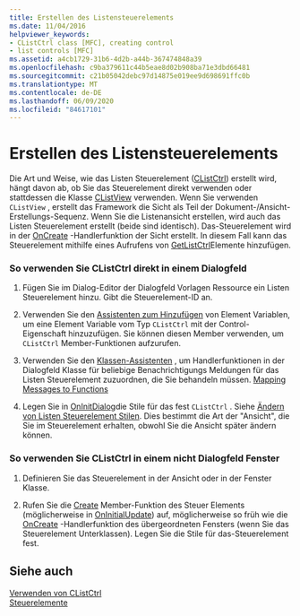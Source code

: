 ```yaml
---
title: Erstellen des Listensteuerelements
ms.date: 11/04/2016
helpviewer_keywords:
- CListCtrl class [MFC], creating control
- list controls [MFC]
ms.assetid: a4cb1729-31b6-4d2b-a44b-367474848a39
ms.openlocfilehash: c9ba379611c44b5eae8d02b908ba71e3dbd66481
ms.sourcegitcommit: c21b05042debc97d14875e019ee9d698691ffc0b
ms.translationtype: MT
ms.contentlocale: de-DE
ms.lasthandoff: 06/09/2020
ms.locfileid: "84617101"
---
```

# <a name="creating-the-list-control"></a>Erstellen des Listensteuerelements

Die Art und Weise, wie das Listen Steuerelement ([CListCtrl](reference/clistctrl-class.md)) erstellt wird, hängt davon ab, ob Sie das Steuerelement direkt verwenden oder stattdessen die Klasse [CListView](reference/clistview-class.md) verwenden. Wenn Sie verwenden `CListView` , erstellt das Framework die Sicht als Teil der Dokument-/Ansicht-Erstellungs-Sequenz. Wenn Sie die Listenansicht erstellen, wird auch das Listen Steuerelement erstellt (beide sind identisch). Das-Steuerelement wird in der [OnCreate](reference/cwnd-class.md#oncreate) -Handlerfunktion der Sicht erstellt. In diesem Fall kann das Steuerelement mithilfe eines Aufrufens von [GetListCtrl](reference/clistview-class.md#getlistctrl)Elemente hinzufügen.

### <a name="to-use-clistctrl-directly-in-a-dialog-box"></a>So verwenden Sie CListCtrl direkt in einem Dialogfeld

1. Fügen Sie im Dialog-Editor der Dialogfeld Vorlagen Ressource ein Listen Steuerelement hinzu. Gibt die Steuerelement-ID an.

1. Verwenden Sie den [Assistenten zum Hinzufügen](../ide/adding-a-member-variable-visual-cpp.md) von Element Variablen, um eine Element Variable vom Typ `CListCtrl` mit der Control-Eigenschaft hinzuzufügen. Sie können diesen Member verwenden, um `CListCtrl` Member-Funktionen aufzurufen.

1. Verwenden Sie den [Klassen-Assistenten](reference/mfc-class-wizard.md) , um Handlerfunktionen in der Dialogfeld Klasse für beliebige Benachrichtigungs Meldungen für das Listen Steuerelement zuzuordnen, die Sie behandeln müssen. [Mapping Messages to Functions](reference/mapping-messages-to-functions.md)

1. Legen Sie in [OnInitDialog](reference/cdialog-class.md#oninitdialog)die Stile für das fest `CListCtrl` . Siehe [Ändern von Listen Steuerelement Stilen](changing-list-control-styles.md). Dies bestimmt die Art der "Ansicht", die Sie im Steuerelement erhalten, obwohl Sie die Ansicht später ändern können.

### <a name="to-use-clistctrl-in-a-nondialog-window"></a>So verwenden Sie CListCtrl in einem nicht Dialogfeld Fenster

1. Definieren Sie das Steuerelement in der Ansicht oder in der Fenster Klasse.

1. Rufen Sie die [Create](reference/clistctrl-class.md#create) Member-Funktion des Steuer Elements (möglicherweise in [OnInitialUpdate](reference/cview-class.md#oninitialupdate)) auf, möglicherweise so früh wie die [OnCreate](reference/cwnd-class.md#oncreate) -Handlerfunktion des übergeordneten Fensters (wenn Sie das Steuerelement Unterklassen). Legen Sie die Stile für das-Steuerelement fest.

## <a name="see-also"></a>Siehe auch

[Verwenden von CListCtrl](using-clistctrl.md)<br/>
[Steuerelemente](controls-mfc.md)
